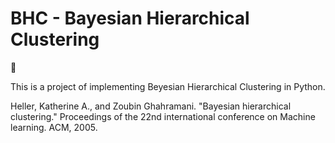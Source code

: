 # BHC - Bayesian Hierarchical Clustering

:100: 

This is a project of implementing Beyesian Hierarchical Clustering in Python. 

Heller, Katherine A., and Zoubin Ghahramani. "Bayesian hierarchical clustering." Proceedings of the 22nd international conference on Machine learning. ACM, 2005.

